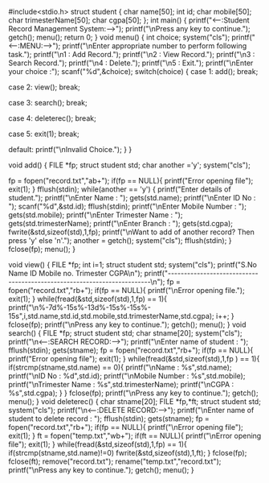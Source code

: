 #include<stdio.h> 
struct student 
{ 
 char name[50]; 
 int id; 
 char mobile[50]; 
 char trimesterName[50]; 
 char cgpa[50]; 
}; 
int main() 
{ 
 printf("<--:Student Record Management System:-->"); 
 printf("\nPress any key to continue."); 
 getch(); 
 menu(); 
 return 0; } 
void menu() 
{ 
 int choice; 
 system("cls"); 
 printf("<--:MENU:-->"); 
 printf("\nEnter appropriate number to perform following task."); 
 printf("\n1 : Add Record."); 
 printf("\n2 : View Record."); 
 printf("\n3 : Search Record."); 
 printf("\n4 : Delete."); 
 printf("\n5 : Exit."); 
 printf("\nEnter your choice :"); 
 scanf("%d",&choice); 
 switch(choice) 
 { 
 case 1: 
 add(); 
 break; 
 
 case 2: 
 view(); 
 break; 
 
 case 3: 
 search(); 
 break; 
 
 case 4: 
 deleterec(); 
 break; 
 
 case 5: 
 exit(1); 
 break; 
 
 default:  printf("\nInvalid Choice."); 
 } 
} 
 
void add() 
{ 
 FILE *fp; 
 struct student std; 
 char another ='y'; 
 system("cls"); 
 
 fp = fopen("record.txt","ab+"); 
 if(fp == NULL){ 
 printf("Error opening file"); 
 exit(1); 
 } 
 fflush(stdin); 
 while(another == 'y') 
 { 
 printf("Enter details of student."); 
 printf("\nEnter Name : "); 
 gets(std.name); 
 printf("\nEnter ID No : "); 
 scanf("%d",&std.id); 
 fflush(stdin); 
 printf("\nEnter Mobile Number : "); 
 gets(std.mobile); 
 printf("\nEnter Trimester Name : "); 
 gets(std.trimesterName); 
 printf("\nEnter Branch : "); 
 gets(std.cgpa); 
 fwrite(&std,sizeof(std),1,fp); 
 printf("\nWant to add of another record? Then press 'y' else 'n'."); 
 another = getch(); 
 system("cls"); 
 fflush(stdin); 
 }  fclose(fp); 
 menu(); 
} 
 
 
void view() 
{ 
 FILE *fp; 
 int i=1; 
 struct student std; 
 system("cls"); 
 printf("S.No Name ID Mobile no. Trimester CGPA\n"); 
 printf("------------------------------------------------------------------------\n"); 
 fp = fopen("record.txt","rb+"); 
 if(fp == NULL){ 
 printf("\nError opening file."); 
 exit(1); 
 } 
 while(fread(&std,sizeof(std),1,fp) == 1){ 
 printf("\n%-7d%-15s%-13d%-15s%-15s%-
15s",i,std.name,std.id,std.mobile,std.trimesterName,std.cgpa); 
 i++; 
 } 
 fclose(fp); 
 printf("\nPress any key to continue."); 
 getch(); 
 menu(); 
} 
void search() 
{ 
 FILE *fp; 
 struct student std; 
 char stname[20]; 
 system("cls"); 
 printf("\n<--:SEARCH RECORD:-->"); 
 printf("\nEnter name of student : "); 
 fflush(stdin);  gets(stname); 
 fp = fopen("record.txt","rb+"); 
 if(fp == NULL){ 
 printf("Error opening file"); 
 exit(1); 
 } 
 while(fread(&std,sizeof(std),1,fp ) == 1){ 
 if(strcmp(stname,std.name) == 0){ 
 printf("\nName : %s",std.name); 
 printf("\nID No : %d",std.id); 
 printf("\nMobile Number : %s",std.mobile); 
 printf("\nTrimester Name : %s",std.trimesterName); 
 printf("\nCGPA : %s",std.cgpa); 
 } 
 } 
 fclose(fp); 
 printf("\nPress any key to continue."); 
 getch(); 
 menu(); 
} 
void deleterec() 
{ 
 char stname[20]; 
 FILE *fp,*ft; 
 struct student std; 
 system("cls"); 
 printf("\n<--:DELETE RECORD:-->"); 
 printf("\nEnter name of student to delete record : "); 
 fflush(stdin); 
 gets(stname); 
 fp = fopen("record.txt","rb+"); 
 if(fp == NULL){ 
 printf("\nError opening file"); 
 exit(1); 
 } 
 ft = fopen("temp.txt","wb+"); 
 if(ft == NULL){  printf("\nError opening file"); 
 exit(1); 
 } 
 while(fread(&std,sizeof(std),1,fp) == 1){ 
 if(strcmp(stname,std.name)!=0) 
 fwrite(&std,sizeof(std),1,ft); 
 } 
 fclose(fp); 
 fclose(ft); 
 remove("record.txt"); 
 rename("temp.txt","record.txt"); 
 printf("\nPress any key to continue."); 
 getch(); 
 menu(); 
} 
